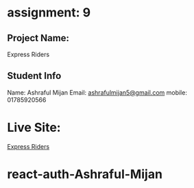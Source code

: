 # assignment: 9

## Project Name: 
Express Riders

## Student Info 
Name: Ashraful Mijan
Email: ashrafulmijan5@gmail.com
mobile: 01785920566

# Live Site:
[Express Riders](https://express-riders.web.app/)


# react-auth-Ashraful-Mijan

